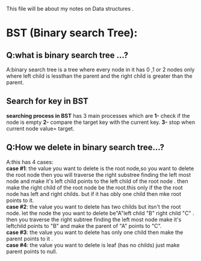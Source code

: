 This file will be about my notes on Data structures .

BST (Binary search Tree):
=========================

 Q:what is binary search tree ...? 
 -----------------------------------------
 A:binary search tree is a tree where every node in it has 0 ,1 or 2 nodes only where left child is lessthan the parent and the right child is greater than the parent.  
 
Search for key in BST  
---------------------
**searching process in BST** has 3 main processes which are  **1-** check if the node is empty  **2-** compare the target key with the current key.  **3-** stop when current node value= target.     
   
Q:How we delete in binary search tree...?
----------------------------------------------
  A:this has 4 cases:  
    **case #1**: the value you want to delete is the root node,so you want to delete the root node then you will traverse the right substree finding the left most node and make it's left child points to the left child of the root node .
    then make the right child of the root node be the root.this only if the the root node has left and right childs. 
    but if it has obly one child then mke root points to it.  
    **case #2**: the value you want to delete has two childs but itsn't the root node.
    let the node the you want to delete be"A"left child "B" right child "C" .
    then you traverse the right subtree finding the left most node make it's leftchild points to "B" and make the parent of "A" points to "C".  
    **case #3**: the value you want to delete has only one child then make the parent points to it .  
    **case #4**: the value you want to delete is leaf (has no childs) just make parent points to null.
              

